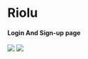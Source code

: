 <!-- ```diff
 Riolu
``` -->
# Riolu

<h4>Login And Sign-up page</h4>

<img src="IMG\Screenshot 2023-02-08 152907.jpg">
<img src="IMG\Screenshot 2023-02-08 152838.jpg">
